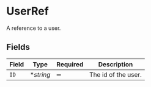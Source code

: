 # UserRef

A reference to a user.


## Fields

| Field               | Type                | Required            | Description         |
| ------------------- | ------------------- | ------------------- | ------------------- |
| `ID`                | **string*           | :heavy_minus_sign:  | The id of the user. |